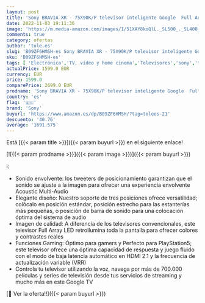 ```yaml
---
layout: post
title: 'Sony BRAVIA XR - 75X90K/P televisor inteligente Google  Full Array de 75 pulgadas  4K/P HDR 120Hz y HDMI 2.1 para PS5  Dolby Vision-Atmos  Pantalla Triluminos Pro'
date: 2022-11-03 19:11:36
image: 'https://m.media-amazon.com/images/I/51XAY8koQlL._SL500_._SL400_.jpg'
comments: true
category: ofertas
author: 'tole.es'
slug: 'B09ZF6HMSH-es Sony BRAVIA XR - 75X90K/P televisor inteligente Google...'
sku: 'B09ZF6HMSH-es'
tags: [ 'Electrónica','TV, vídeo y home cinema','Televisores','sony','televisor','🇪🇸', ]
actualPrice: 1599.0 EUR
currency: EUR
price: 1599.0
comparePrice: 2699.0 EUR
prodname: 'Sony BRAVIA XR - 75X90K/P televisor inteligente Google  Full Array de 75 pulgadas  4K/P HDR 120Hz y HDMI 2.1 para PS5  Dolby Vision-Atmos  Pantalla Triluminos Pro'
country: 'es'
flag: '🇪🇸'
brand: 'Sony'
buyurl: 'https://www.amazon.es/dp/B09ZF6HMSH/?tag=tolees-21'
descuento: '40.76'
average: '1691.575'
---
```


Está [{{< param title >}}]({{< param buyurl >}}) en el siguiente enlace!

[![{{< param prodname >}}]({{< param image >}})]({{< param buyurl >}})

ℹ️:

- Sonido envolvente: los tweeters de posicionamiento garantizan que el sonido se ajuste a la imagen para ofrecer una experiencia envolvente Acoustic Multi-Audio
- Elegante diseño: Nuestro soporte de tres posiciones ofrece versatilidad; colócalo en posición estándar, posición estrecho para las estanterías más pequeñas, o posición de barra de sonido para una colocación óptima del sistema de audio
- Imagen de calidad: A diferencia de los televisores convencionales, este televisor Full Array LED retroilumina toda la pantalla para ofrecer colores y contrastes reales
- Funciones Gaming: Óptimo para gamers y Perfecto para PlayStation5; este televisor ofrece una óptima capacidad de respuesta y juego fluido con el modo de baja latencia automático en HDMI 2.1 y la frecuencia de actualización variable (VRR)
- Controla tu televisor utilizando la voz, navega por más de 700.000 películas y series de televisión desde tus servicios de streaming y mucho más en este Google TV

[🛒 Ver la oferta!!]({{< param buyurl >}})
